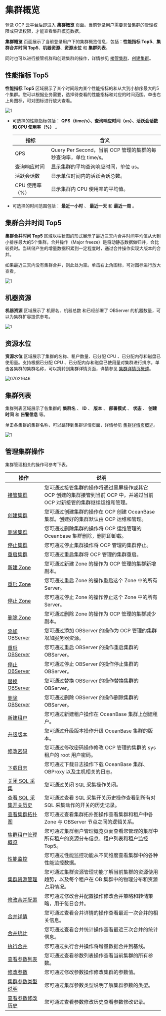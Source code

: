 # 集群概览

登录 OCP 云平台后即进入 **集群概览** 页面。当前登录用户需要具备集群的管理权限或只读权限，才能查看集群概览数据。

**集群概览** 页面展示了当前登录用户下的集群概览信息，包括：**性能指标 Top5**、**集群合并时间 Top5**、**机器资源**、**资源水位** 和 **集群列表**。

同时也可以进行接管机群和创建集群的操作，详情参见 [接管集群](../../4.manage-clusters/3.basic-operations/1.takeover-cluster.md)、[创建集群](../../4.manage-clusters/3.basic-operations/2.create-a-cluster.md)。

## 性能指标 Top5

**性能指标 Top5** 区域展示了某个时间段内某个性能指标的和从大到小排序最大的5个集群。您可以根据业务需要，选择待查看的性能指标和对应的时间范围。单击右上角图标，可对图标进行放大查看。

![1](https://help-static-aliyun-doc.aliyuncs.com/assets/img/zh-CN/2965260261/p264657.png)

* 可选择的性能指标包括： **QPS（time/s）、查询响应时间（us）、活跃会话数 和 CPU 使用率（%）** 。

  |     指标     |                       含义                       |
  |------------|------------------------------------------------|
  | QPS        | Query Per Second，当前 OCP 管理的集群的每秒查询率，单位 time/s。 |
  | 查询响应时间     | 显示集群的平均查询响应时间，单位 us。                           |
  | 活跃会话数      | 显示单位时间内的活跃会话总数。                                |
  | CPU 使用率（%） | 显示集群内 CPU 使用率的平均值。                             |

* 可选择的时间范围包括： **最近一小时** 、 **最近一天** 和 **最近一周** 。

## 集群合并时间 Top5

**集群合并时间 Top5** 区域以柱状图的形式展示了最近三天内合并时间平均值从大到小排序最大的5个集群。合并操作（Major freeze）是将动静态数据做归并，会比较费时。当转储产生的增量数据积累到一定程度时，通过合并操作实现大版本的合并。

如果最近三天内没有集群合并，则此处为空。单击右上角图标，可对图标进行放大查看。

![1](https://help-static-aliyun-doc.aliyuncs.com/assets/img/zh-CN/2965260261/p264757.png)

## 机器资源

**机器资源** 区域展示了 机房名、机器总数 和已经部署了 OBServer 的机器数量，可以为集群扩容提供参考。

![1](https://help-static-aliyun-doc.aliyuncs.com/assets/img/zh-CN/2965260261/p264760.png)

## 资源水位

**资源水位** 区域展示了集群的名称、租户数量、已分配 CPU 、已分配内存和磁盘已使用量。支持根据已分配 CPU 、已分配内存和磁盘已使用量对集群进行排序。单击各集群的集群名称，可以跳转到集群详情页面，详情参见 [集群详情页概述](../1.cluster-features/3.cluster-overview.md)。

![07021646](https://help-static-aliyun-doc.aliyuncs.com/assets/img/zh-CN/6765745261/p291083.png)

## 集群列表

集群列表区域展示了各集群的 **集群名** 、 **ID** 、 **版本** 、 **部署模式** 、 **状态** 、 **创建时间** 和 **告警信息** 等。

单击各集群的集群名称，可以跳转到集群详情页面，详情参见 [集群详情页概述](../1.cluster-features/3.cluster-overview.md)。

![1](https://help-static-aliyun-doc.aliyuncs.com/assets/img/zh-CN/2965260261/p264775.png)

## 管理集群操作

集群管理相关的操作可参考下表。

|                              操作                              |                                  说明                                  |
|--------------------------------------------------------------|----------------------------------------------------------------------|
| [接管集群](../../4.manage-clusters/3.basic-operations/1.takeover-cluster.md)          | 您可通过接管集群的操作将通过黑屏操作或其它 OCP 创建的集群接管到当前 OCP 中，并通过当前 OCP 对新接管的集群继续运维和管理。 |
| [创建集群](../../4.manage-clusters/3.basic-operations/2.create-a-cluster.md)          | 您可通过创建集群的操作在 OCP 创建 OceanBase 集群。创建好的集群默认由 OCP 运维和管理。                |
| [删除集群](../../4.manage-clusters/3.basic-operations/3.delete-a-cluster.md)          | 您可通过删除集群的操作将 OCP 运维管理的 Oceanbase 集群删除，删除即卸载。                         |
| [停止集群](../../4.manage-clusters/3.basic-operations/4.userguide-stop-a-cluster.md)          | 您可通过停止集群操作将 OCP 管理的集群停止。                                             |
| [重启集群](../../4.manage-clusters/3.basic-operations/6.restart-a-cluster.md)          | 您可通过重启集群将 OCP 管理的集群重启。                                               |
| [新建 Zone](../../4.manage-clusters/3.basic-operations/7.manage-cluster-zones/1.userguide-create-zone.md)       | 您可通过新建 Zone 的操作为 OCP 管理的集群新增副本。                                      |
| [重启 Zone](../../4.manage-clusters/3.basic-operations/7.manage-cluster-zones/3.userguide-restart-zone.md)       | 您可通过重启 Zone 的操作重启这个 Zone 中的所有 Server。                                |
| [停止 Zone](../../4.manage-clusters/3.basic-operations/7.manage-cluster-zones/5.userguide-stop-zone.md)       | 您可通过停止 Zone 的操作停止这个 Zone 中的所有 Server。                                |
| [删除 Zone](../../4.manage-clusters/3.basic-operations/7.manage-cluster-zones/7.userguide-delete-a-zone.md)       | 您可通过删除 Zone 的操作为 OCP 管理的集群减少副本。                                      |
| [添加 OBServer](../../4.manage-clusters/3.basic-operations/8.manage-the-observer-cluster/1.cluster-add-observer.md)   | 您可通过添加 OBServer 的操作为 OCP 管理的集群增加服务器资源。                               |
| [重启 OBServer](../../4.manage-clusters/3.basic-operations/8.manage-the-observer-cluster/3.cluster-restart-observer.md)   | 您可通过重启 OBServer 的操作重启集群的 OBServer。                                   |
| [停止 OBServer](../../4.manage-clusters/3.basic-operations/8.manage-the-observer-cluster/5.cluster-stop-observer.md)   | 您可通过停止 OBServer 的操作停止集群的 OBServer。                                   |
| [替换 OBServer](../../4.manage-clusters/3.basic-operations/8.manage-the-observer-cluster/7.cluster-replace-observer.md)   | 您可通过替换 OBServer 的操作替换集群的 OBServer。                                   |
| [删除 OBServer](../..//4.manage-clusters/3.basic-operations/8.manage-the-observer-cluster/9.cluster-delete-observer.md)   | 您可通过删除 OBServer 的操作删除集群的 OBServer。                                   |
| [新建租户](../../4.manage-clusters/3.basic-operations/9.cluster-create-a-tenant.md)          | 您可通过新建租户操作在 OceanBase 集群上创建租户。                                       |
| [升级版本](../../4.manage-clusters/3.basic-operations/11.userguide-upgrade-version.md)          | 您可通过升级版本操作升级 OceanBase 集群的版本。                                        |
| [修改密码](../../4.manage-clusters/3.basic-operations/13.userguide-change-password.md)          | 您可通过修改密码操作修改 OCP 管理的集群的 sys 租户的 root 用户密码。                           |
| [下载日志](../../4.manage-clusters/3.basic-operations/15.download-log.md)          | 您可通过下载日志操作下载 OceanBase 集群、OBProxy 以及主机相关的日志。                         |
| [关闭 SQL 采集](../../4.manage-clusters/3.basic-operations/16.cluster-disable-sql-collection.md)     | 您可通过关闭 SQL 采集操作关闭。                                                   |
| [查看 SQL 采集开关历史](../../4.manage-clusters/3.basic-operations/18.cluster-view-the-sql-collection-switch-history.md) | 您可通过查看 SQL 采集开关历史操作查看到所有对 SQL 采集动作的开关的历史记录。                          |
| [查看集群拓扑图](../../4.manage-clusters/4.userguide-view-the-cluster-topology.md)       | 您可通过查看集群拓扑图操作查看集群和租户中各 Zone 与 OBServer 节点之间的逻辑关系。                    |
| [集群租户管理概览](../../4.manage-clusters/6.userguide-cluster-tenant-management-overview.md)      | 您可通过集群租户管理概览页面查看您管理的集群中所有租户的资源分布信息、租户列表和租户监控 Top5。                   |
| [性能监控](../../4.manage-clusters/8.cluster-performance-monitoring.md)          | 您可通过性能监控功能从不同维度查看集群中的各种性能监控数据。                                       |
| [集群资源管理](../../4.manage-clusters/10.cluster-resource-management.md)        | 您可通过集群资源管理功能了解当前集群的资源使用趋势，以及每个租户在 OB 集群中的物理分布和资源占用情况。                |
| [修改合并配置](../../4.manage-clusters/11.merge-management/1.userguide-modify-a-merge-configuration.md)        | 您可通过修改合并配置操作修改合并策略和转储策略，用于每日合并。                                      |
| [合并详情](../../4.manage-clusters/11.merge-management/3.cluster-merge-details.md)          | 您可通过查看合并详情的操作查看最近一次合并的相关信息。                                          |
| [合并统计](../../4.manage-clusters/11.merge-management/5.cluster-merging-statistics.md)          | 您可通过查看合并统计操作查看最近三次合并的统计信息。                                           |
| [执行合并](../../4.manage-clusters/11.merge-management/7.cluster-perform-merge.md)          | 您可通过执行合并操作将增量数据合并到基线。                                                |
| [查看参数列表](../../4.manage-clusters/12.parameters/1.cluster-view-the-parameter-list.md)        | 您可通过查看参数列表操作查看当前集群的所有参数。                                             |
| [修改参数](../../4.manage-clusters/12.parameters/3.cluster-modify-parameters.md)          | 您可通过修改参数操作修改集群的参数值。                                                  |
| [集群参数类型说明](../../4.manage-clusters/12.parameters/5.cluster-parameter-type.md)      | 您可通过集群参数类型说明了解集群参数的类型。                                               |
| [查看参数修改历史](../../4.manage-clusters/12.parameters/6.cluster-view-parameter-modification-history.md)      | 您可通过查看参数修改历史查看参数修改记录。                                                |
